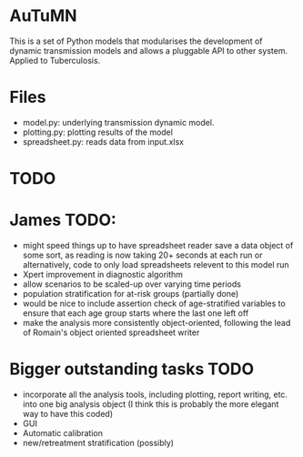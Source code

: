   
AuTuMN  
======  
  
This is a set of Python models that modularises the development of dynamic transmission models and allows a
pluggable API to other system. Applied to Tuberculosis.

# Files
  
- model.py: underlying transmission dynamic model.  
- plotting.py: plotting results of the model  
- spreadsheet.py: reads data from input.xlsx  


# TODO
  
# James TODO:
- might speed things up to have spreadsheet reader save a data object of
    some sort, as reading is now taking 20+ seconds at each run
    or alternatively, code to only load spreadsheets relevent to this model run
- Xpert improvement in diagnostic algorithm
- allow scenarios to be scaled-up over varying time periods
- population stratification for at-risk groups (partially done)
- would be nice to include assertion check of age-stratified variables
    to ensure that each age group starts where the last one left off
- make the analysis more consistently object-oriented, following the lead
    of Romain's object oriented spreadsheet writer

# Bigger outstanding tasks TODO
- incorporate all the analysis tools, including plotting, report writing, etc. into one
    big analysis object (I think this is probably the more elegant way to have this coded)
- GUI
- Automatic calibration
- new/retreatment stratification (possibly)




